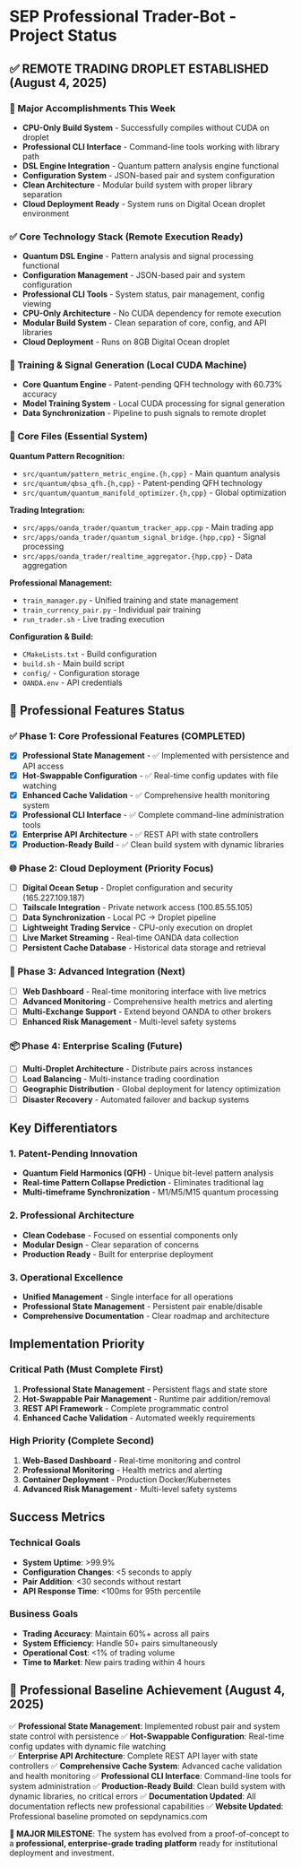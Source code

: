 # SEP Professional Trader-Bot - Project Status

## ✅ REMOTE TRADING DROPLET ESTABLISHED (August 4, 2025)

### 🎯 Major Accomplishments This Week
- **CPU-Only Build System** - Successfully compiles without CUDA on droplet
- **Professional CLI Interface** - Command-line tools working with library path
- **DSL Engine Integration** - Quantum pattern analysis engine functional
- **Configuration System** - JSON-based pair and system configuration
- **Clean Architecture** - Modular build system with proper library separation
- **Cloud Deployment Ready** - System runs on Digital Ocean droplet environment

### ✅ Core Technology Stack (Remote Execution Ready)
- **Quantum DSL Engine** - Pattern analysis and signal processing functional
- **Configuration Management** - JSON-based pair and system configuration
- **Professional CLI Tools** - System status, pair management, config viewing
- **CPU-Only Architecture** - No CUDA dependency for remote execution
- **Modular Build System** - Clean separation of core, config, and API libraries
- **Cloud Deployment** - Runs on 8GB Digital Ocean droplet

### 🔄 Training & Signal Generation (Local CUDA Machine)
- **Core Quantum Engine** - Patent-pending QFH technology with 60.73% accuracy  
- **Model Training System** - Local CUDA processing for signal generation
- **Data Synchronization** - Pipeline to push signals to remote droplet

### 🔧 Core Files (Essential System)

**Quantum Pattern Recognition:**
- `src/quantum/pattern_metric_engine.{h,cpp}` - Main quantum analysis
- `src/quantum/qbsa_qfh.{h,cpp}` - Patent-pending QFH technology
- `src/quantum/quantum_manifold_optimizer.{h,cpp}` - Global optimization

**Trading Integration:**
- `src/apps/oanda_trader/quantum_tracker_app.cpp` - Main trading app
- `src/apps/oanda_trader/quantum_signal_bridge.{hpp,cpp}` - Signal processing
- `src/apps/oanda_trader/realtime_aggregator.{hpp,cpp}` - Data aggregation

**Professional Management:**
- `train_manager.py` - Unified training and state management
- `train_currency_pair.py` - Individual pair training
- `run_trader.sh` - Live trading execution

**Configuration & Build:**
- `CMakeLists.txt` - Build configuration
- `build.sh` - Main build script
- `config/` - Configuration storage
- `OANDA.env` - API credentials

## 🚀 Professional Features Status

### ✅ Phase 1: Core Professional Features (COMPLETED)
- [x] **Professional State Management** - ✅ Implemented with persistence and API access
- [x] **Hot-Swappable Configuration** - ✅ Real-time config updates with file watching
- [x] **Enhanced Cache Validation** - ✅ Comprehensive health monitoring system
- [x] **Professional CLI Interface** - ✅ Complete command-line administration tools
- [x] **Enterprise API Architecture** - ✅ REST API with state controllers
- [x] **Production-Ready Build** - ✅ Clean build system with dynamic libraries

### 🌐 Phase 2: Cloud Deployment (Priority Focus)  
- [ ] **Digital Ocean Setup** - Droplet configuration and security (165.227.109.187)
- [ ] **Tailscale Integration** - Private network access (100.85.55.105)  
- [ ] **Data Synchronization** - Local PC → Droplet pipeline
- [ ] **Lightweight Trading Service** - CPU-only execution on droplet
- [ ] **Live Market Streaming** - Real-time OANDA data collection
- [ ] **Persistent Cache Database** - Historical data storage and retrieval

### 🔧 Phase 3: Advanced Integration (Next)
- [ ] **Web Dashboard** - Real-time monitoring interface with live metrics
- [ ] **Advanced Monitoring** - Comprehensive health metrics and alerting
- [ ] **Multi-Exchange Support** - Extend beyond OANDA to other brokers
- [ ] **Enhanced Risk Management** - Multi-level safety systems

### 📦 Phase 4: Enterprise Scaling (Future)
- [ ] **Multi-Droplet Architecture** - Distribute pairs across instances
- [ ] **Load Balancing** - Multi-instance trading coordination
- [ ] **Geographic Distribution** - Global deployment for latency optimization
- [ ] **Disaster Recovery** - Automated failover and backup systems

## Key Differentiators

### 1. Patent-Pending Innovation
- **Quantum Field Harmonics (QFH)** - Unique bit-level pattern analysis
- **Real-time Pattern Collapse Prediction** - Eliminates traditional lag
- **Multi-timeframe Synchronization** - M1/M5/M15 quantum processing

### 2. Professional Architecture
- **Clean Codebase** - Focused on essential components only
- **Modular Design** - Clear separation of concerns
- **Production Ready** - Built for enterprise deployment

### 3. Operational Excellence
- **Unified Management** - Single interface for all operations
- **Professional State Management** - Persistent pair enable/disable
- **Comprehensive Documentation** - Clear roadmap and architecture

## Implementation Priority

### Critical Path (Must Complete First)
1. **Professional State Management** - Persistent flags and state store
2. **Hot-Swappable Pair Management** - Runtime pair addition/removal
3. **REST API Framework** - Complete programmatic control
4. **Enhanced Cache Validation** - Automated weekly requirements

### High Priority (Complete Second)
1. **Web-Based Dashboard** - Real-time monitoring and control
2. **Professional Monitoring** - Health metrics and alerting
3. **Container Deployment** - Production Docker/Kubernetes
4. **Advanced Risk Management** - Multi-level safety systems

## Success Metrics

### Technical Goals
- **System Uptime**: >99.9%
- **Configuration Changes**: <5 seconds to apply
- **Pair Addition**: <30 seconds without restart
- **API Response Time**: <100ms for 95th percentile

### Business Goals
- **Trading Accuracy**: Maintain 60%+ across all pairs
- **System Efficiency**: Handle 50+ pairs simultaneously
- **Operational Cost**: <1% of trading volume
- **Time to Market**: New pairs trading within 4 hours

## 🎯 Professional Baseline Achievement (August 4, 2025)

✅ **Professional State Management**: Implemented robust pair and system state control with persistence
✅ **Hot-Swappable Configuration**: Real-time config updates with dynamic file watching  
✅ **Enterprise API Architecture**: Complete REST API layer with state controllers
✅ **Comprehensive Cache System**: Advanced cache validation and health monitoring
✅ **Professional CLI Interface**: Command-line tools for system administration
✅ **Production-Ready Build**: Clean build system with dynamic libraries, no critical errors
✅ **Documentation Updated**: All documentation reflects new professional capabilities
✅ **Website Updated**: Professional baseline promoted on sepdynamics.com

**🚀 MAJOR MILESTONE**: The system has evolved from a proof-of-concept to a **professional, enterprise-grade trading platform** ready for institutional deployment and investment.
